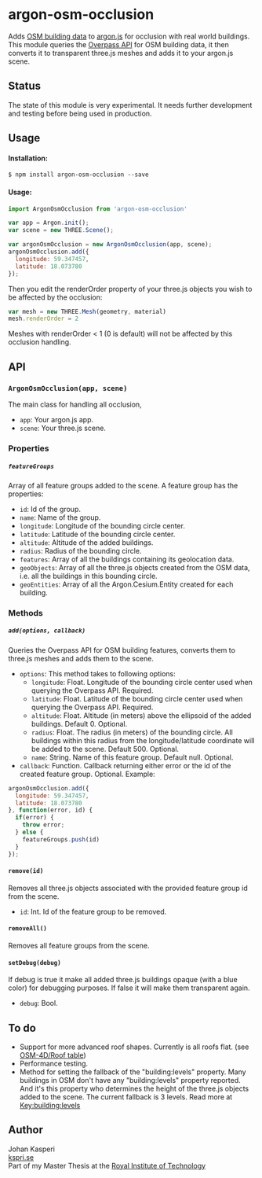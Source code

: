 argon-osm-occlusion
============

Adds [OSM building data](http://wiki.openstreetmap.org/wiki/Buildings) to [argon.js](http://argon.js.io/) for occlusion with real world buildings. This module queries the [Overpass API](http://overpass-turbo.eu/) for OSM building data, it then converts it to transparent three.js meshes and adds it to your argon.js scene.

Status
-----

The state of this module is very experimental. It needs further development and testing before being used in production.

Usage
-----

#### Installation:
```
$ npm install argon-osm-occlusion --save
```

#### Usage:
```javascript
import ArgonOsmOcclusion from 'argon-osm-occlusion'

var app = Argon.init();
var scene = new THREE.Scene();

var argonOsmOcclusion = new ArgonOsmOcclusion(app, scene);
argonOsmOcclusion.add({
  longitude: 59.347457,
  latitude: 18.073780
});
```
Then you edit the renderOrder property of your three.js objects you wish to be affected by the occlusion:
```javascript
var mesh = new THREE.Mesh(geometry, material)
mesh.renderOrder = 2
```
Meshes with renderOrder < 1 (0 is default) will not be affected by this occlusion handling.

API
-----

### `ArgonOsmOcclusion(app, scene)`

The main class for handling all occlusion,

* `app`: Your argon.js app.
* `scene`: Your three.js scene.

### Properties

##### `featureGroups`
Array of all feature groups added to the scene. A feature group has the properties:
* `id`: Id of the group.
* `name`: Name of the group.
* `longitude`: Longitude of the bounding circle center.
* `latitude`: Latitude of the bounding circle center.
* `altitude`: Altitude of the added buildings.
* `radius`: Radius of the bounding circle.
* `features`: Array of all the buildings containing its geolocation data.
* `geoObjects`: Array of all the three.js objects created from the OSM data, i.e. all the buildings in this bounding circle.
* `geoEntities`: Array of all the Argon.Cesium.Entity created for each building.

### Methods

##### `add(options, callback)`
Queries the Overpass API for OSM building features, converts them to three.js meshes and adds them to the scene.

* `options`: This method takes to following options:
  * `longitude`: Float. Longitude of the bounding circle center used when querying the Overpass API. Required.
  * `latitude`: Float. Latitude of the bounding circle center used when querying the Overpass API. Required.
  * `altitude`: Float. Altitude (in meters) above the ellipsoid of the added buildings. Default 0. Optional.
  * `radius`: Float. The radius (in meters) of the bounding circle. All buildings within this radius from the longitude/latitude coordinate will be added to the scene. Default 500. Optional.
  * `name`: String. Name of this feature group. Default null. Optional.
* `callback`: Function. Callback returning either error or the id of the created feature group. Optional. Example:
```javascript
argonOsmOcclusion.add({
  longitude: 59.347457,
  latitude: 18.073780
}, function(error, id) {
  if(error) {
    throw error;
  } else {
    featureGroups.push(id)
  }
});
```

#### `remove(id)`
Removes all three.js objects associated with the provided feature group id from the scene.

* `id`: Int. Id of the feature group to be removed.

#### `removeAll()`
Removes all feature groups from the scene.

#### `setDebug(debug)`
If debug is true it make all added three.js buildings opaque (with a blue color) for debugging purposes. If false it will make them transparent again.

* `debug`: Bool.

To do
-----
* Support for more advanced roof shapes. Currently is all roofs flat. (see [OSM-4D/Roof table](http://wiki.openstreetmap.org/wiki/OSM-4D/Roof_table))
* Performance testing.
* Method for setting the fallback of the "building:levels" property. Many buildings in OSM don't have any "building:levels" property reported. And it's this property who determines the height of the three.js objects added to the scene. The current fallback is 3 levels. Read more at [Key:building:levels](http://wiki.openstreetmap.org/wiki/Key:building:levels)

Author
-----
Johan Kasperi<br>
[kspri.se](http://kspri.se)<br>
Part of my Master Thesis at the [Royal Institute of Technology](http://kth.se)
